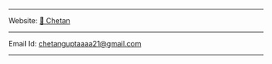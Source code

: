 
--- 
Website: [ 🔗 Chetan ](https://chetangupta.vercel.app)

---
Email Id: chetanguptaaaa21@gmail.com

---